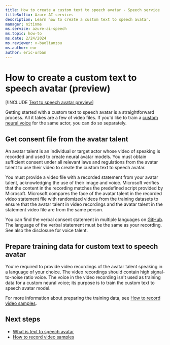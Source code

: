```yaml
---
title: How to create a custom text to speech avatar - Speech service
titleSuffix: Azure AI services
description: Learn how to create a custom text to speech avatar.
manager: nitinme
ms.service: azure-ai-speech
ms.topic: how-to
ms.date: 2/24/2024
ms.reviewer: v-baolianzou
ms.author: eur
author: eric-urban
---
```


# How to create a custom text to speech avatar (preview)

[!INCLUDE [Text to speech avatar preview](../includes/text-to-speech-avatar-preview.md)]

Getting started with a custom text to speech avatar is a straightforward process. All it takes are a few of video files. If you'd like to train a [custom neural voice](../custom-neural-voice.md) for the same actor, you can do so separately.

## Get consent file from the avatar talent

An avatar talent is an individual or target actor whose video of speaking is recorded and used to create neural avatar models. You must obtain sufficient consent under all relevant laws and regulations from the avatar talent to use their video to create the custom text to speech avatar.

You must provide a video file with a recorded statement from your avatar talent, acknowledging the use of their image and voice. Microsoft verifies that the content in the recording matches the predefined script provided by Microsoft. Microsoft compares the face of the avatar talent in the recorded video statement file with randomized videos from the training datasets to ensure that the avatar talent in video recordings and the avatar talent in the statement video file are from the same person.

You can find the verbal consent statement in multiple languages on [GitHub](https://github.com/Azure-Samples/cognitive-services-speech-sdk/blob/master/sampledata/customavatar/verbal-statement-all-locales.txt). The language of the verbal statement must be the same as your recording. See also the disclosure for voice talent.

## Prepare training data for custom text to speech avatar

You're required to provide video recordings of the avatar talent speaking in a language of your choice. The video recordings should contain high signal-to-noise ratio voice. The voice in the video recording isn't used as training data for a custom neural voice; its purpose is to train the custom text to speech avatar model.

For more information about preparing the training data, see [How to record video samples](custom-avatar-record-video-samples.md).

## Next steps

* [What is text to speech avatar](what-is-text-to-speech-avatar.md)
* [How to record video samples](custom-avatar-record-video-samples.md)
